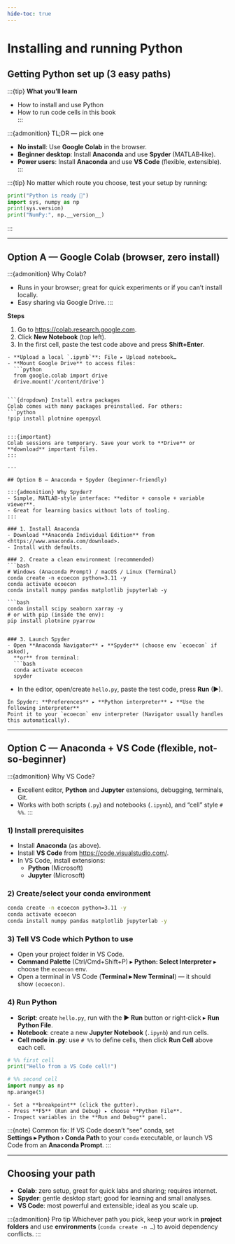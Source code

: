 ```yaml
---
hide-toc: true
---
```


# Installing and running Python   <!-- Add this -->

## Getting Python set up (3 easy paths)

:::{tip}
**What you’ll learn**
- How to install and use Python
- How to run code cells in this book  
:::



:::{admonition} TL;DR — pick one
- **No install**: Use **Google Colab** in the browser.
- **Beginner desktop**: Install **Anaconda** and use **Spyder** (MATLAB‑like).
- **Power users**: Install **Anaconda** and use **VS Code** (flexible, extensible).
:::

:::{tip}
No matter which route you choose, test your setup by running:

```python
print("Python is ready 🎉")
import sys, numpy as np
print(sys.version)
print("NumPy:", np.__version__)
```
:::

---

## Option A — Google Colab (browser, zero install)

:::{admonition} Why Colab?
- Runs in your browser; great for quick experiments or if you can’t install locally.
- Easy sharing via Google Drive.
:::

**Steps**
1. Go to <https://colab.research.google.com>.
2. Click **New Notebook** (top left).
3. In the first cell, paste the test code above and press **Shift+Enter**.

```{dropdown} Upload data or notebooks
- **Upload a local `.ipynb`**: File ▸ Upload notebook…
- **Mount Google Drive** to access files:
  ```python
  from google.colab import drive
  drive.mount('/content/drive')
  ```
```

```{dropdown} Install extra packages
Colab comes with many packages preinstalled. For others:
```python
!pip install plotnine openpyxl
```
```

:::{important}
Colab sessions are temporary. Save your work to **Drive** or **download** important files.
:::

---

## Option B — Anaconda + Spyder (beginner‑friendly)

:::{admonition} Why Spyder?
- Simple, MATLAB‑style interface: **editor + console + variable viewer**.
- Great for learning basics without lots of tooling.
:::

### 1. Install Anaconda
- Download **Anaconda Individual Edition** from <https://www.anaconda.com/download>.
- Install with defaults.

### 2. Create a clean environment (recommended)
```bash
# Windows (Anaconda Prompt) / macOS / Linux (Terminal)
conda create -n ecoecon python=3.11 -y
conda activate ecoecon
conda install numpy pandas matplotlib jupyterlab -y
```

```{dropdown} (Optional) Add more packages
```bash
conda install scipy seaborn xarray -y
# or with pip (inside the env):
pip install plotnine pyarrow
```
```

### 3. Launch Spyder
- Open **Anaconda Navigator** ▸ **Spyder** (choose env `ecoecon` if asked),  
  **or** from terminal:
  ```bash
  conda activate ecoecon
  spyder
  ```
- In the editor, open/create `hello.py`, paste the test code, press **Run** (▶).

```{dropdown} Ensure Spyder uses the right environment
In Spyder: **Preferences** ▸ **Python interpreter** ▸ **Use the following interpreter**  
Point it to your `ecoecon` env interpreter (Navigator usually handles this automatically).
```

---

## Option C — Anaconda + VS Code (flexible, not-so-beginner)

:::{admonition} Why VS Code?
- Excellent editor, **Python** and **Jupyter** extensions, debugging, terminals, Git.
- Works with both scripts (`.py`) and notebooks (`.ipynb`), and “cell” style `# %%`.
:::

### 1) Install prerequisites
- Install **Anaconda** (as above).
- Install **VS Code** from <https://code.visualstudio.com/>.
- In VS Code, install extensions:
  - **Python** (Microsoft)
  - **Jupyter** (Microsoft)

### 2) Create/select your conda environment
```bash
conda create -n ecoecon python=3.11 -y
conda activate ecoecon
conda install numpy pandas matplotlib jupyterlab -y
```

### 3) Tell VS Code which Python to use
- Open your project folder in VS Code.
- **Command Palette** (Ctrl/Cmd+Shift+P) ▸ **Python: Select Interpreter** ▸ choose the `ecoecon` env.
- Open a terminal in VS Code (**Terminal ▸ New Terminal**) — it should show `(ecoecon)`.

### 4) Run Python
- **Script**: create `hello.py`, run with the **▶ Run** button or right‑click ▸ **Run Python File**.
- **Notebook**: create a new **Jupyter Notebook** (`.ipynb`) and run cells.
- **Cell mode in .py**: use `# %%` to define cells, then click **Run Cell** above each cell.

```python
# %% first cell
print("Hello from a VS Code cell!")

# %% second cell
import numpy as np
np.arange(5)
```

```{dropdown} Debugging quick start
- Set a **breakpoint** (click the gutter).
- Press **F5** (Run and Debug) ▸ choose **Python File**.
- Inspect variables in the **Run and Debug** panel.
```

:::{note}
Common fix: If VS Code doesn’t “see” conda, set  
**Settings ▸ Python › Conda Path** to your `conda` executable, or launch VS Code from an **Anaconda Prompt**.
:::

---

## Choosing your path

- **Colab**: zero setup, great for quick labs and sharing; requires internet.
- **Spyder**: gentle desktop start; good for learning and small analyses.
- **VS Code**: most powerful and extensible; ideal as you scale up.

:::{admonition} Pro tip
Whichever path you pick, keep your work in **project folders** and use **environments** (`conda create -n …`) to avoid dependency conflicts.
:::
